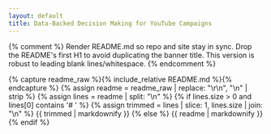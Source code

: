 ```yaml
---
layout: default
title: Data-Backed Decision Making for YouTube Campaigns
---
```


{% comment %}
Render README.md so repo and site stay in sync.
Drop the README's first H1 to avoid duplicating the banner title.
This version is robust to leading blank lines/whitespace.
{% endcomment %}

{% capture readme_raw %}{% include_relative README.md %}{% endcapture %}
{% assign readme = readme_raw | replace: "\r\n", "\n" | strip %}
{% assign lines = readme | split: "\n" %}
{% if lines.size > 0 and lines[0] contains '# ' %}
  {% assign trimmed = lines | slice: 1, lines.size | join: "\n" %}
  {{ trimmed | markdownify }}
{% else %}
  {{ readme | markdownify }}
{% endif %}

